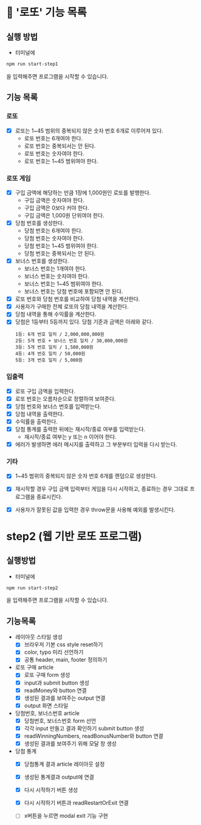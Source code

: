 # 🎰 '로또' 기능 목록

## 실행 방법

+ 터미널에
```bash
npm run start-step1
```
을 입력해주면 프로그램을 시작할 수 있습니다.

## 기능 목록

### 로또

- [x] 로또는 1~45 범위의 중복되지 않은 숫자 번호 6개로 이루어져 있다.
  - 로또 번호는 6개여야 한다.
  - 로또 번호는 중복되서는 안 된다.
  - 로또 번호는 숫자여야 한다.
  - 로또 번호는 1~45 범위여야 한다.

### 로또 게임

- [x] 구입 금액에 해당하는 만큼 1장에 1,000원인 로또를 발행한다.
  - 구입 금액은 숫자여야 한다.
  - 구입 금액은 0보다 커야 한다.
  - 구입 금액은 1,000원 단위여야 한다.
- [x] 당첨 번호를 생성한다.
  - 당첨 번호는 6개여야 한다.
  - 당첨 번호는 숫자여야 한다.
  - 당첨 번호는 1~45 범위여야 한다.
  - 당첨 번호는 중복되서는 안 된다.
- [x] 보너스 번호를 생성한다.
  - 보너스 번호는 1개여야 한다.
  - 보너스 번호는 숫자여야 한다.
  - 보너스 번호는 1~45 범위여야 한다.
  - 보너스 번호는 당첨 번호에 포함되면 안 된다.
- [x] 로또 번호와 당첨 번호를 비교하여 당첨 내역을 계산한다.
- [x] 사용자가 구매한 전체 로또의 당첨 내역을 계산한다.
- [x] 당첨 내역을 통해 수익률을 계산한다.
- [x] 당첨은 1등부터 5등까지 있다. 당첨 기준과 금액은 아래와 같다.
  ```
  1등: 6개 번호 일치 / 2,000,000,000원
  2등: 5개 번호 + 보너스 번호 일치 / 30,000,000원
  3등: 5개 번호 일치 / 1,500,000원
  4등: 4개 번호 일치 / 50,000원
  5등: 3개 번호 일치 / 5,000원
  ```

### 입출력

- [x] 로또 구입 금액을 입력한다.
- [x] 로또 번호는 오름차순으로 정렬하여 보여준다.
- [x] 당첨 번호와 보너스 번호를 입력받는다.
- [x] 당첨 내역을 출력한다.
- [x] 수익률을 출력한다.
- [x] 당첨 통계를 출력한 뒤에는 재시작/종료 여부를 입력받는다.
  - 재시작/종료 여부는 y 또는 n 이어야 한다.
- [x] 에러가 발생하면 에러 메시지를 출력하고 그 부분부터 입력을 다시 받는다.

### 기타

- [x] 1~45 범위의 중복되지 않은 숫자 번호 6개를 랜덤으로 생성한다.
- [x] 재시작할 경우 구입 금액 입력부터 게임을 다시 시작하고, 종료하는 경우 그대로 프로그램을 종료시킨다.
- [x] 사용자가 잘못된 값을 입력한 경우 throw문을 사용해 예외를 발생시킨다.


# step2 (웹 기반 로또 프로그램)

## 실행방법

+ 터미널에
```bash
npm run start-step2
```
을 입력해주면 프로그램을 시작할 수 있습니다.

## 기능목록

- 레이아웃 스타일 생성
  - [x] 브라우저 기본 css style reset하기
  - [x] color, typo 미리 선언하기
  - [x] 공통 header, main, footer 정의하기

- 로또 구매 article
  - [x] 로또 구매 form 생성
  - [x] input과 submit button 생성
  - [x] readMoney와 button 연결
  - [x] 생성된 결과를 보여주는 output 연결
  - [x] output 화면 스타일

- 당첨번호, 보너스번호 article
  - [x] 당첨번호, 보너스번호 form 선언
  - [x] 각각 input 만들고 결과 확인하기 submit button 생성
  - [x] readWinningNumbers, readBonusNumber와 button 연결
  - [x] 생성된 결과를 보여주기 위해 모달 창 생성

- 당첨 통계
  - [x] 당첨통계 결과 article 레이아웃 설정
  - [x] 생성된 통계결과 output에 연결
  - [x] 다시 시작하기 버튼 생성
  - [x] 다시 시작하기 버튼과 readRestartOrExit 연결
  - [ ] x버튼을 누르면 modal exit 기능 구현

